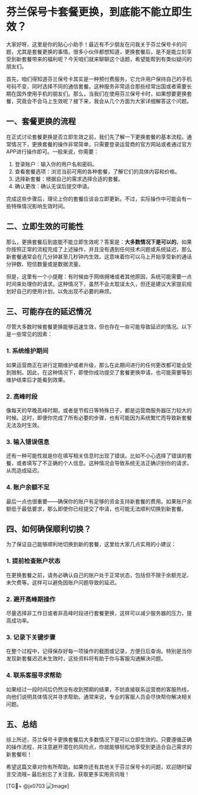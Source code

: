 # 芬兰保号卡套餐更换，到底能不能立即生效？

大家好呀，这里是你的贴心小助手！最近有不少朋友在问我关于芬兰保号卡的问题，尤其是套餐更换的事情。很多小伙伴都想知道，更换套餐后，是不是能立刻享受到新套餐带来的福利呢？今天咱们就来聊聊这个话题，希望能帮到有类似疑问的朋友们。

首先，咱们得知道芬兰保号卡其实是一种预付费服务，它允许用户保持自己的手机号码不变，同时选择不同的通信套餐。这种服务非常适合那些经常出国或者需要长期在国外使用手机的朋友们。那么，当我们在使用芬兰保号卡时，如果想要更换套餐，究竟会不会马上生效呢？接下来，我会从几个方面为大家详细解答这个问题。

## 一、套餐更换的流程

在正式讨论套餐更换是否立即生效之前，我们先了解一下更换套餐的基本流程。通常情况下，更换套餐的操作非常简单，只需要登录运营商的官方网站或者通过官方APP进行操作即可。一般来说，你需要：

1. 登录账户：输入你的用户名和密码。
2. 查看套餐选项：浏览当前可用的各种套餐，了解它们的具体内容和价格。
3. 选择新套餐：根据自己的需求选择合适的套餐。
4. 确认更改：确认无误后提交申请。

完成这些步骤后，理论上你的套餐应该会立即更新。不过，实际操作中可能会有一些特殊情况影响生效时间。

## 二、立即生效的可能性

那么，更换套餐后到底能不能立即生效呢？答案是：**大多数情况下是可以的**。如果你按照正常的流程完成了上述操作，并且没有遇到任何技术问题或系统延迟，那么新套餐通常会在几分钟甚至几秒钟内生效。这意味着你可以马上开始享受新的通话分钟数、短信数量或是数据流量。

但是，这里有一个小提醒：有时候由于网络拥堵或者其他原因，系统可能需要一点时间来处理你的请求。这种情况下，虽然不会太耽误太久，但还是建议大家提前规划好自己的使用计划，以免出现不必要的麻烦。

## 三、可能存在的延迟情况

尽管大多数时候套餐更换能够迅速生效，但也存在一些可能导致延迟的情况。以下是一些常见的因素：

### 1. 系统维护期间
如果运营商正在进行定期维护或者升级，那么在此期间进行的任何更改都可能会受到限制。因此，在这种情况下，即使你成功提交了套餐更换申请，也可能需要等到维护结束后才能看到效果。

### 2. 高峰时段
像每天的早晚高峰时期，或者是节假日等特殊日子，都是运营商服务器压力较大的时候。这时，即便你完成了所有必要的步骤，也有可能因为系统繁忙而导致新套餐无法及时生效。

### 3. 输入错误信息
还有一种可能性就是你在填写相关信息时出现了错误。比如不小心选择了错误的套餐，或者填写了不正确的个人信息。这种情况会导致系统无法正确识别你的请求，从而造成延迟。

### 4. 账户余额不足
最后一点也很重要——确保你的账户有足够的资金支持新套餐的费用。如果账户余额低于最低要求，那么即使你已经提交了申请，也可能无法顺利切换到新套餐。

## 四、如何确保顺利切换？

为了保证自己能够顺利地切换到新的套餐，这里给大家几点实用的小建议：

### 1. 提前检查账户状态
在更换套餐之前，请务必确认自己的账户处于正常状态，包括但不限于余额充足、未欠费等。这样可以避免因账户问题导致的延迟。

### 2. 避开高峰期操作
尽量选择非工作日或者非高峰时段进行套餐更换，这样可以减少服务器的压力，提高成功率。

### 3. 记录下关键步骤
在整个过程中，记得保存好每一项操作的截图或记录，方便日后查询。特别是当你发现新套餐迟迟未生效时，这些资料将有助于你与客服沟通解决问题。

### 4. 联系客服寻求帮助
如果经过一段时间后仍然没有收到预期的结果，不妨直接联系运营商的客服热线，向他们说明具体情况并寻求帮助。通常来说，专业的客服人员会尽快帮你解决相关问题。

## 五、总结

综上所述，芬兰保号卡更换套餐后大多数情况下是可以立即生效的。只要遵循正确的操作流程，并注意避开潜在的风险点，你就能够轻松地享受到更适合自己需求的新套餐啦！

希望这篇文章对你有所帮助。如果你还有其他关于芬兰保号卡的问题，欢迎随时留言交流哦~ 最后别忘了关注我，获取更多实用资讯哦！

[TG💪+ @jx0703 ![Image](https://github.com/user-attachments/assets/dbca1d08-cadb-493c-b0ec-ad6f7a83f270)]